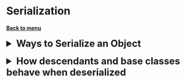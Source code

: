<h1>Serialization</h1> 
<h4> 

[Back to menu](../Menu.md)

</h4>

[//]: # (Ways to Serialize an Object?)
<details>
    <summary style="font-size: 25px;">
        <b>
         Ways to Serialize an Object
        </b>
    </summary>
<br>

2 ways to serialize an object

**Serialization using the Serializable method:**

- specific marker interface
- to use it, we must call writeObject on the io stream

**Serialization using the Externalizable method:**

- successor of marker interface with two read/writeExternal methods
- allows us to create custom serialization and deserialization settings

</details>
<br>

[//]: # (How descendants and base classes behave when deserialized)
<details>
    <summary style="font-size: 25px;">
        <b>
         How descendants and base classes behave when deserialized
        </b>
    </summary>
<br>

When a class implements the java.io.Serializable interface,
all its subclasses are also serializable.

Conversely, when an object has a reference to another object,
these objects must implement the Serializable interface separately,
otherwise a NotSerializableException will be thrown 

</details>
<br>

